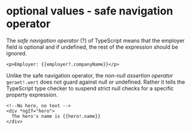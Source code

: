 optional values - safe navigation operator
========================

The *safe navigation operator* (?) of TypeScript means that the employer field is optional and if undefined, the rest of the expression should be ignored.

`<p>Employer: {{employer?.companyName}}</p>`

Unlike the safe navigation operator, the *non-null assertion operator* `geraet!.wert` does not guard against null or undefined. Rather it tells the TypeScript type checker to suspend strict null checks for a specific property expression.

```
<!--No hero, no text -->
<div *ngIf="hero">
  The hero's name is {{hero!.name}}
</div>
```
